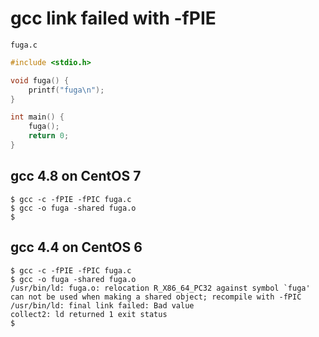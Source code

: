 # gcc link failed with -fPIE

`fuga.c`

```c
#include <stdio.h>

void fuga() {
    printf("fuga\n");
}

int main() {
    fuga();
    return 0;
}
```

## gcc 4.8 on CentOS 7

```
$ gcc -c -fPIE -fPIC fuga.c
$ gcc -o fuga -shared fuga.o
$
```

## gcc 4.4 on CentOS 6

```
$ gcc -c -fPIE -fPIC fuga.c
$ gcc -o fuga -shared fuga.o
/usr/bin/ld: fuga.o: relocation R_X86_64_PC32 against symbol `fuga' can not be used when making a shared object; recompile with -fPIC
/usr/bin/ld: final link failed: Bad value
collect2: ld returned 1 exit status
$
```

